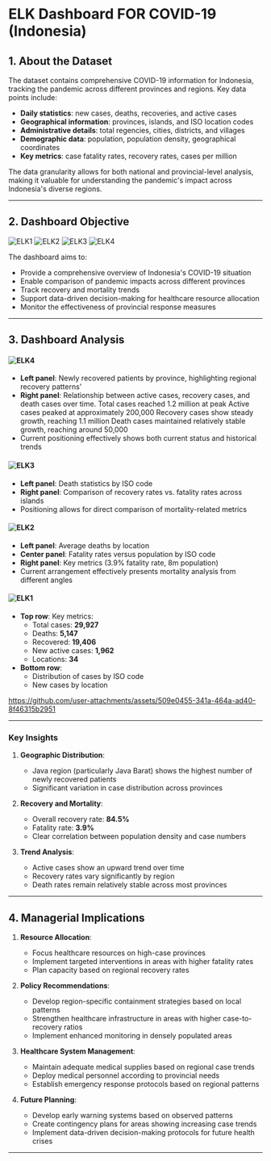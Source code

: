 # ELK Dashboard FOR COVID-19 (Indonesia)

## 1. About the Dataset

The dataset contains comprehensive COVID-19 information for Indonesia, tracking the pandemic across different provinces and regions. Key data points include:

- **Daily statistics**: new cases, deaths, recoveries, and active cases  
- **Geographical information**: provinces, islands, and ISO location codes  
- **Administrative details**: total regencies, cities, districts, and villages  
- **Demographic data**: population, population density, geographical coordinates  
- **Key metrics**: case fatality rates, recovery rates, cases per million  

The data granularity allows for both national and provincial-level analysis, making it valuable for understanding the pandemic's impact across Indonesia's diverse regions.

---

## 2. Dashboard Objective
![ELK1](https://github.com/user-attachments/assets/06209da9-5e1b-4e9a-8a12-58afa1f7cf99)
![ELK2](https://github.com/user-attachments/assets/aabcc38f-5c87-4934-8f7c-3f39a992bea5)
![ELK3](https://github.com/user-attachments/assets/dc1f06f1-f406-4420-884b-acbd0435516f)
![ELK4](https://github.com/user-attachments/assets/e292c6e2-1b2c-4ba6-8e3a-f73e99dc9c27)


The dashboard aims to:  
- Provide a comprehensive overview of Indonesia's COVID-19 situation  
- Enable comparison of pandemic impacts across different provinces  
- Track recovery and mortality trends  
- Support data-driven decision-making for healthcare resource allocation  
- Monitor the effectiveness of provincial response measures  

---

## 3. Dashboard Analysis

#### ![ELK4](https://github.com/user-attachments/assets/5e8903de-954d-4cf8-90f7-9f0eaecf2631)
  
- **Left panel**: Newly recovered patients by province, highlighting regional recovery patterns'
- **Right panel**: Relationship between active cases, recovery cases, and death cases over time.
                   Total cases reached 1.2 million at peak
                   Active cases peaked at approximately 200,000
                   Recovery cases show steady growth, reaching 1.1 million
                   Death cases maintained relatively stable growth, reaching around 50,000 
- Current positioning effectively shows both current status and historical trends  

#### ![ELK3](https://github.com/user-attachments/assets/5b68c667-d7c4-471b-b215-5743f238e443)

- **Left panel**: Death statistics by ISO code  
- **Right panel**: Comparison of recovery rates vs. fatality rates across islands  
- Positioning allows for direct comparison of mortality-related metrics  

#### ![ELK2](https://github.com/user-attachments/assets/99b9ce44-8437-4dcd-8e02-c97a8da58926)

- **Left panel**: Average deaths by location  
- **Center panel**: Fatality rates versus population by ISO code  
- **Right panel**: Key metrics (3.9% fatality rate, 8m population)  
- Current arrangement effectively presents mortality analysis from different angles  

#### ![ELK1](https://github.com/user-attachments/assets/47ad7719-5299-40b4-9388-6c1bc439e322)

- **Top row**: Key metrics:  
  - Total cases: **29,927**  
  - Deaths: **5,147**  
  - Recovered: **19,406**  
  - New active cases: **1,962**  
  - Locations: **34**  
- **Bottom row**:  
  - Distribution of cases by ISO code  
  - New cases by location  

https://github.com/user-attachments/assets/509e0455-341a-464a-ad40-8f46315b2951

---

### Key Insights

1. **Geographic Distribution**:  
   - Java region (particularly Java Barat) shows the highest number of newly recovered patients  
   - Significant variation in case distribution across provinces  

2. **Recovery and Mortality**:  
   - Overall recovery rate: **84.5%**  
   - Fatality rate: **3.9%**  
   - Clear correlation between population density and case numbers  

3. **Trend Analysis**:  
   - Active cases show an upward trend over time  
   - Recovery rates vary significantly by region  
   - Death rates remain relatively stable across most provinces  

---

## 4. Managerial Implications

1. **Resource Allocation**:  
   - Focus healthcare resources on high-case provinces  
   - Implement targeted interventions in areas with higher fatality rates  
   - Plan capacity based on regional recovery rates  

2. **Policy Recommendations**:  
   - Develop region-specific containment strategies based on local patterns  
   - Strengthen healthcare infrastructure in areas with higher case-to-recovery ratios  
   - Implement enhanced monitoring in densely populated areas  

3. **Healthcare System Management**:  
   - Maintain adequate medical supplies based on regional case trends  
   - Deploy medical personnel according to provincial needs  
   - Establish emergency response protocols based on regional patterns  

4. **Future Planning**:  
   - Develop early warning systems based on observed patterns  
   - Create contingency plans for areas showing increasing case trends  
   - Implement data-driven decision-making protocols for future health crises  

---
